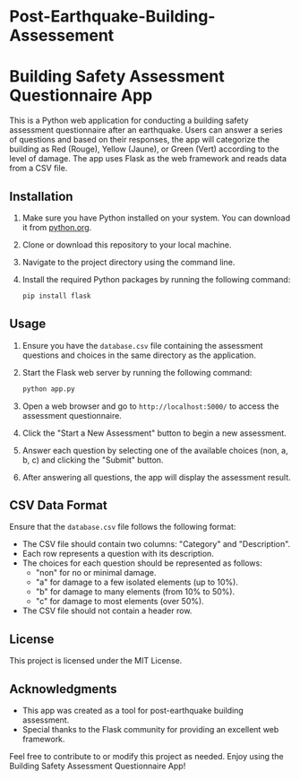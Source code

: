 # Post-Earthquake-Building-Assessement
# Building Safety Assessment Questionnaire App

This is a Python web application for conducting a building safety assessment questionnaire after an earthquake. Users can answer a series of questions and based on their responses, the app will categorize the building as Red (Rouge), Yellow (Jaune), or Green (Vert) according to the level of damage. The app uses Flask as the web framework and reads data from a CSV file.

## Installation

1. Make sure you have Python installed on your system. You can download it from [python.org](https://www.python.org/downloads/).

2. Clone or download this repository to your local machine.

3. Navigate to the project directory using the command line.

4. Install the required Python packages by running the following command:

   ```bash
   pip install flask
   ```

## Usage

1. Ensure you have the `database.csv` file containing the assessment questions and choices in the same directory as the application.

2. Start the Flask web server by running the following command:

   ```bash
   python app.py
   ```

3. Open a web browser and go to `http://localhost:5000/` to access the assessment questionnaire.

4. Click the "Start a New Assessment" button to begin a new assessment.

5. Answer each question by selecting one of the available choices (non, a, b, c) and clicking the "Submit" button.

6. After answering all questions, the app will display the assessment result.

## CSV Data Format

Ensure that the `database.csv` file follows the following format:

- The CSV file should contain two columns: "Category" and "Description".
- Each row represents a question with its description.
- The choices for each question should be represented as follows:
  - "non" for no or minimal damage.
  - "a" for damage to a few isolated elements (up to 10%).
  - "b" for damage to many elements (from 10% to 50%).
  - "c" for damage to most elements (over 50%).
- The CSV file should not contain a header row.

## License

This project is licensed under the MIT License.

## Acknowledgments

- This app was created as a tool for post-earthquake building assessment.
- Special thanks to the Flask community for providing an excellent web framework.

Feel free to contribute to or modify this project as needed. Enjoy using the Building Safety Assessment Questionnaire App!
